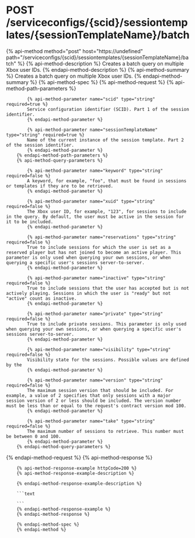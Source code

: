 # POST /serviceconfigs/{scid}/sessiontemplates/{sessionTemplateName}/batch

{% api-method method="post" host="https://undefined" path="/serviceconfigs/{scid}/sessiontemplates/{sessionTemplateName}/batch" %}
        {% api-method-description %}
        Creates a batch query on multiple Xbox user IDs.
        {% endapi-method-description %}
        {% api-method-summary %}
        Creates a batch query on multiple Xbox user IDs.
        {% endapi-method-summary %}
        {% api-method-spec %}
        {% api-method-request %}
        {% api-method-path-parameters %}
        
            {% api-method-parameter name="scid" type="string" required=true %}
            Service configuration identifier (SCID). Part 1 of the session identifier.
            {% endapi-method-parameter %}

            {% api-method-parameter name="sessionTemplateName" type="string" required=true %}
            Name of the current instance of the session template. Part 2 of the session identifier.
            {% endapi-method-parameter %}
        {% endapi-method-path-parameters %}
        {% api-method-query-parameters %}
        
            {% api-method-parameter name="keyword" type="string" required=false %}
            A keyword, for example, "foo", that must be found in sessions or templates if they are to be retrieved.
            {% endapi-method-parameter %}

            {% api-method-parameter name="xuid" type="string" required=false %}
            The Xbox user ID, for example, "123", for sessions to include in the query. By default, the user must be active in the session for it to be included.
            {% endapi-method-parameter %}

            {% api-method-parameter name="reservations" type="string" required=false %}
            True to include sessions for which the user is set as a reserved player but has not joined to become an active player. This parameter is only used when querying your own sessions, or when querying a specific user's sessions server-to-server.
            {% endapi-method-parameter %}

            {% api-method-parameter name="inactive" type="string" required=false %}
            True to include sessions that the user has accepted but is not actively playing. Sessions in which the user is "ready" but not "active" count as inactive.
            {% endapi-method-parameter %}

            {% api-method-parameter name="private" type="string" required=false %}
            True to include private sessions. This parameter is only used when querying your own sessions, or when querying a specific user's sessions server-to-server.
            {% endapi-method-parameter %}

            {% api-method-parameter name="visibility" type="string" required=false %}
            Visibility state for the sessions. Possible values are defined by the 
            {% endapi-method-parameter %}

            {% api-method-parameter name="version" type="string" required=false %}
            The maximum session version that should be included. For example, a value of 2 specifies that only sessions with a major session version of 2 or less should be included. The version number must be less than or equal to the request's contract version mod 100.
            {% endapi-method-parameter %}

            {% api-method-parameter name="take" type="string" required=false %}
            The maximum number of sessions to retrieve. This number must be between 0 and 100.
            {% endapi-method-parameter %}
        {% endapi-method-query-parameters %}
{% endapi-method-request %}
        {% api-method-response %}
        
        {% api-method-response-example httpCode=200 %}
        {% api-method-response-example-description %}
        
        {% endapi-method-response-example-description %}
        
        ```text
        
        ```
        {% endapi-method-response-example %}
        {% endapi-method-response %}
        
        {% endapi-method-spec %}
        {% endapi-method %}